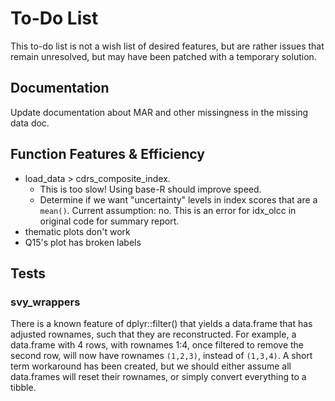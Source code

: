 # To-Do List

This to-do list is not a wish list of desired features, but are rather issues that remain unresolved, but may have been patched with a temporary solution.

## Documentation

Update documentation about MAR and other missingness in the missing data doc.

## Function Features & Efficiency

* load_data > cdrs_composite_index.
    * This is too slow! Using base-R should improve speed.
    * Determine if we want "uncertainty" levels in index scores that are a `mean()`. Current assumption: no. This is an error for idx_olcc in original code for summary report.
* thematic plots don't work
* Q15's plot has broken labels

## Tests

### svy_wrappers

There is a known feature of dplyr::filter() that yields a data.frame that has adjusted rownames, such that they are reconstructed. For example, a data.frame with 4 rows, with rownames 1:4, once filtered to remove the second row, will now have rownames `(1,2,3)`, instead of `(1,3,4)`. A short term workaround has been created, but we should either assume all data.frames will reset their rownames, or simply convert everything to a tibble.

